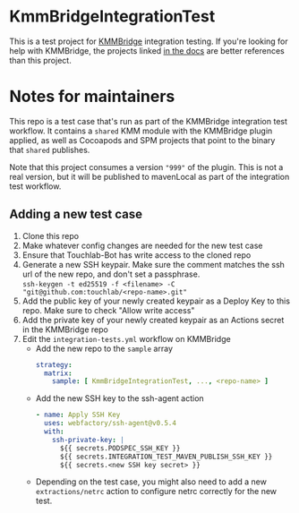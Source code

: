 # KmmBridgeIntegrationTest

This is a test project for [KMMBridge](https://github.com/touchlab/KMMBridge/) integration testing. If you're looking
for help with KMMBridge, the projects linked [in the docs](https://touchlab.github.io/KMMBridge/intro/#sample-projects)
are better references than this project.

# Notes for maintainers

This repo is a test case that's run as part of the KMMBridge integration test workflow. It contains a `shared` KMM
module with the KMMBridge plugin applied, as well as Cocoapods and SPM projects that point to the binary that `shared`
publishes.

Note that this project consumes a version `"999"` of the plugin. This is not a real version, but it will be published to
mavenLocal as part of the integration test workflow.

## Adding a new test case

1. Clone this repo
2. Make whatever config changes are needed for the new test case
3. Ensure that Touchlab-Bot has write access to the cloned repo
4. Generate a new SSH keypair. Make sure the comment matches the ssh url of the new repo, and don't set a passphrase.  
   `ssh-keygen -t ed25519 -f <filename> -C "git@github.com:touchlab/<repo-name>.git"`
5. Add the public key of your newly created keypair as a Deploy Key to this repo. Make sure to check "Allow write
   access"
6. Add the private key of your newly created keypair as an Actions secret in the KMMBridge repo
7. Edit the `integration-tests.yml` workflow on KMMBridge
    - Add the new repo to the `sample` array
        ```yaml
        strategy:
          matrix:
            sample: [ KmmBridgeIntegrationTest, ..., <repo-name> ]
        ```
    - Add the new SSH key to the ssh-agent action
        ```yaml
        - name: Apply SSH Key
          uses: webfactory/ssh-agent@v0.5.4
          with:
            ssh-private-key: |
              ${{ secrets.PODSPEC_SSH_KEY }}
              ${{ secrets.INTEGRATION_TEST_MAVEN_PUBLISH_SSH_KEY }}
              ${{ secrets.<new SSH key secret> }}
        ```
    - Depending on the test case, you might also need to add a new `extractions/netrc` action to configure netrc
      correctly for the new test.

